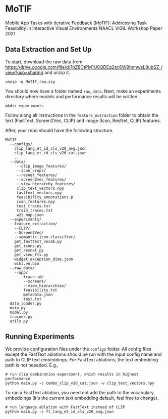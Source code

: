 # MoTIF
Mobile App Tasks with Iterative Feedback (MoTIF): Addressing Task Feasibility in Interactive Visual Environments
NAACL ViGIL Workshop Paper 2021

## Data Extraction and Set Up
To start, download the raw data from https://drive.google.com/file/d/1bZ8CtPM1U8QDEg2zc6W9hnnwsL8ubSZ-/view?usp=sharing and unzip it.
```
unzip -q MoTIF_raw.zip
```

You should now have a folder named `raw_data`. Next, make an experiments directory where models and performance results will be written.

```
mkdir experiments
```

Follow along all instructions in the `feature_extraction` folder to obtain the text (FastText, Screen2Vec, CLIP) and image (Icon, ResNet, CLIP) features.

After, your repo should have the following structure.
```
MoTIF
  --configs/
    clip_lang_et_id_cls_v20_avg.json
    clip_lang_et_id_cls_v20_cat.json
    ...
  --data/
     --clip_image_features/
     --icon_crops/
     --resnet_features/
     --screen2vec_features/
     --view_hierarchy_features/
     clip_text_vectors.npy
     fasttext_vectors.npy
     feasibility_annotations.p
     icon_features.npy
     test_traces.txt
     train_traces.txt
     w2i_map.json
  --experiments/
  --feature_extraction/
    --CLIP/
    --Screen2Vec/
    --semantic-icon-classifier/
    get_fasttext_vocab.py
    get_icons.py
    get_resnet.py
    get_view_fts.py
    widget_exception_dims.json
    wiki.en.bin
  --raw_data/
    --app/
      --trace_id/
        --screens/
        --view_hierarchies/
        feasibility.txt
        metadata.json
        tast.txt
  data_loader.py
  main.py
  model.py
  trainer.py
  utils.py
```

## Running Experiments
We provide configuration files under the `configs` folder. All config files except the FastText ablations should be run with the input config name and path to CLIP text embeddings. For FastText ablations, the text embedding path is not neeeded. E.g.,

```
# run clip combination experiment, which results in highest performance
python main.py -c combo_clip_v20_cat.json -v clip_text_vectors.npy
```

To run a FastText ablation, you need not add the path to the vocabulary embeddings (it's the current text embedding default, feel free to change).

```
# run language ablation with FastText instead of CLIP
python main.py -c ft_lang_et_id_cls_v20_avg.json
```
